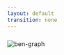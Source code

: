 ```yaml
---
layout: default
transition: none
---
```


<style scoped>
.image {
  margin: 10px auto auto auto;
}
</style>

<section-title title="型システムだけでは不十分な部分" />

<img src="/ben-graph-1.drawio.svg" class="w-200 h-110 mx-10 image" alt="ben-graph" />

<!--
一方で、もう少し視野を広げて、細かい部分まで見てみると、TypeScript の型システムだけでは十分に保証されない部分があると思います。  

つまり、TypeScript が問題ないですよ。と判断したコードであっても、CDK においては問題があるようなケース。  
あるいは、TypeScript のレイヤーでも、CDK のレイヤーでも問題はないけど、セオリー的にはこう書くのがいい。みたいなケースです。

Construct ID に関する例だと、PascalCase で書きましょうとか、変数をなるべく使用しないようにしましょう。みたいなのがあると思います。
-->